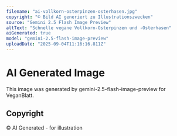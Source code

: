```yaml
---
filename: "ai-vollkorn-osterpinzen-osterhasen.jpg"
copyright: "© Bild AI generiert zu Illustrationszwecken"
source: "Gemini 2.5 Flash Image Preview"
altText: "Schnelle vegane Vollkorn-Osterpinzen und -Osterhasen"
aiGenerated: true
model: "gemini-2.5-flash-image-preview"
uploadDate: "2025-09-04T11:16:16.811Z"
---
```


# AI Generated Image

This image was generated by gemini-2.5-flash-image-preview for VeganBlatt.

## Copyright
© AI Generated - for illustration
